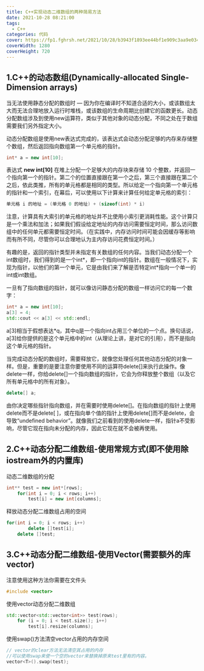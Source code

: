 ```yaml
---
title: C++实现动态二维数组的两种简易方法
date: 2021-10-28 08:21:00
tags:
  - C++
categories: 代码
cover: https://fp1.fghrsh.net/2021/10/28/b3943f1893ee44bf1e909c3aa9e0341f.png!q80.jpeg
coverWidth: 1280
coverHeight: 720
---
```


## 1.C++的动态数组(Dynamically-allocated Single-Dimension arrays)

当无法使用静态分配的数组时 — 因为你在编译时不知道合适的大小，或该数组太大而无法合理地放入运行时堆栈，或该数组的生命周期比创建它的函数更长。动态分配数组涉及到使用new运算符，类似于其他对象的动态分配，不同之处在于数组需要我们另外指定大小。<!-- more -->

动态分配数组是使用new表达式完成的，该表达式会动态分配足够的内存来存储整个数组，然后返回指向数组第一个单元格的指针。

```cpp
int* a = new int[10];
```

表达式 **new int[10]** 在堆上分配一个足够大的内存块来存储 10 个整数，并返回一个指向第一个的指针。第二个的位置直接跟在第一个之后，第三个直接跟在第二个之后，依此类推，所有的单元格都是相同的类型。所以给定一个指向第一个单元格的指针和一个索引，在幕后，可以使用以下计算来计算任何给定单元格的索引：

```cpp
单元格 i 的地址 = (单元格 0 的地址) + (sizeof(int) * i)
```

注意，计算具有大索引的单元格的地址并不比使用小索引更消耗性能。这个计算只是一个乘法和加法；如果我们假设给定地址的内存访问需要恒定时间，那么访问数组中的任何单元都需要恒定时间。（在实践中，内存访问时间可能会因缓存等影响而有所不同，尽管你可以合理地认为主内存访问花费恒定时间。）

有趣的是，返回的指针类型并未指定有关数组的任何内容。当我们动态分配一个int数组时，我们得到的是一个int*，即一个指向int的指针。数组在一般情况下，实现为指针，以他们的第一个单元，它是由我们来了解是否特定int*指向一个单一的int或int数组。

一旦有了指向数组的指针，就可以像访问静态分配的数组一样访问它的每一个数字：

```cpp
int* a = new int[10];
a[3] = 4;
std::cout << a[3] << std::endl;
```

a[3]相当于假想表达\*q，其中q是一个指向int占用三个单位的一个点。换句话说，a[3]给你提供的是这个单元格中的int（从理论上讲，是对它的引用），而不是指向这个单元格的指针。

当完成动态分配的数组时，需要释放它，就像您处理任何其他动态分配的对象一样。但是，重要的是要注意你要使用不同的运算符delete[]来执行此操作。像delete一样，你给delete[]一个指向数组的指针，它会为你释放整个数组（以及它所有单元格中的所有对象）。

```cpp
delete[] a;
```

由你决定哪些指针指向数组，并在需要时使用delete[]。在指向数组的指针上使用delete而不是delete[ ]，或在指向单个值的指针上使用delete[]而不是delete，会导致“undefined behavior”。就像我们之前看到的使用delete一样，指针a不受影响，尽管它现在指向未分配的内存，因此它现在就不会被再使用。

## 2.C++动态分配二维数组-使用常规方式(即不使用除iostream外的内置库)

动态二维数组的分配

```cpp
int** test = new int*[rows];
    for(int i = 0; i < rows; i++)
        test[i] = new int[columns];
```

释放动态分配二维数组占用的空间

```cpp
for(int i = 0; i < rows; i++)
        delete []test[i];
    delete []test;
```

## 3.C++动态分配二维数组-使用Vector(需要额外的库vector)

注意使用这种方法你需要在文件头

```cpp
#include <vector>
```

使用vector动态分配二维数组

```cpp
std::vector<std::vector<int>> test(rows);
    for (i = 0; i < test.size(); i++)
        test[i].resize(columns);
```

使用swap()方法清空vector占用的内存空间

```cpp
// vector的clear方法无法清空其占用的内存
//可以使用swap来使一个空的vector来替换掉原来test里有的内容。
vector<T>().swap(test);
```
